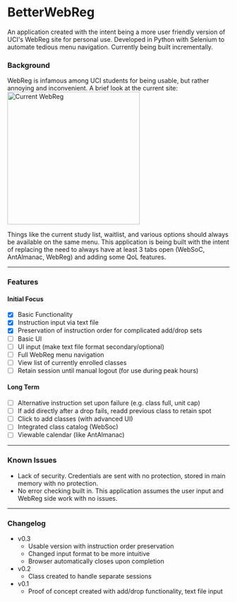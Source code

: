 # BetterWebReg
An application created with the intent being a more user friendly version of UCI's WebReg site for personal use. Developed in Python with Selenium to automate tedious menu navigation. Currently being built incrementally.
### Background
WebReg is infamous among UCI students for being usable, but rather annoying and inconvenient. A brief look at the current site:
<img src='https://gyazo.com/7e64c7eba5ceefedc7be9105c61e1a20' title='Current WebReg' width='300' />

Things like the current study list, waitlist, and various options should always be available on the same menu. This application is being built with the intent of replacing the need to always have at least 3 tabs open (WebSoC, AntAlmanac, WebReg) and adding some QoL features.

---
### Features
#### Initial Focus
- [x] Basic Functionality
- [x] Instruction input via text file
- [x] Preservation of instruction order for complicated add/drop sets
- [ ] Basic UI
- [ ] UI input (make text file format secondary/optional)
- [ ] Full WebReg menu navigation
- [ ] View list of currently enrolled classes
- [ ] Retain session until manual logout (for use during peak hours)
#### Long Term
- [ ] Alternative instruction set upon failure (e.g. class full, unit cap)
- [ ] If add directly after a drop fails, readd previous class to retain spot
- [ ] Click to add classes (with advanced UI)
- [ ] Integrated class catalog (WebSoc)
- [ ] Viewable calendar (like AntAlmanac)
---
### Known Issues
- Lack of security. Credentials are sent with no protection, stored in main memory with no protection.
- No error checking built in. This application assumes the user input and WebReg side work with no issues.
---
### Changelog
- v0.3
	- Usable version with instruction order preservation
	- Changed input format to be more intuitive
	- Browser automatically closes upon completion
- v0.2
	- Class created to handle separate sessions
- v0.1
	- Proof of concept created with add/drop functionality, text file input
